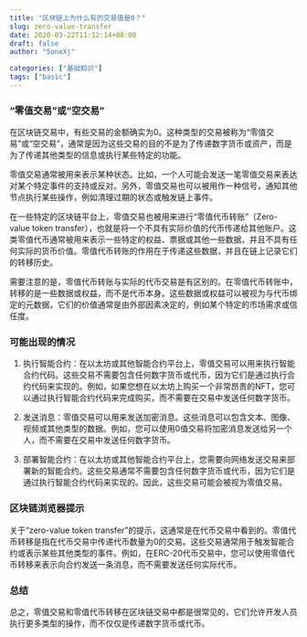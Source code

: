 ```yaml
---
title: "区块链上为什么有的交易值是0？"
slug: zero-value-transfer
date: 2020-03-22T11:12:14+08:00
draft: false
author: "5oneXj"

categories: ["基础知识"]
tags: ["basic"]
---
```


### “零值交易”或“空交易”

在区块链交易中，有些交易的金额确实为0。这种类型的交易被称为“零值交易”或“空交易”，通常是因为这些交易的目的不是为了传递数字货币或资产，而是为了传递其他类型的信息或执行某些特定的功能。

零值交易通常被用来表示某种状态。比如，一个人可能会发送一笔零值交易来表达对某个特定事件的支持或反对。另外，零值交易也可以被用作一种信号，通知其他节点执行某些操作，例如清理过期的状态或触发链上事件。

在一些特定的区块链平台上，零值交易也被用来进行“零值代币转账”（Zero-value token transfer），也就是将一个不具有实际价值的代币传递给其他账户。这类零值代币通常被用来表示一些特定的权益、票据或其他一些数据，并且不具有任何实际的货币价值。零值代币转账的作用在于传递这些数据，并且在链上记录它们的转移历史。

需要注意的是，零值代币转账与实际的代币交易是有区别的。在零值代币转账中，转移的是一些数据或权益，而不是代币本身。这些数据或权益可以被视为与代币绑定的元数据，它们的价值通常是由外部因素决定的，例如某个特定的市场需求或信任度。

### 可能出现的情况

1. 执行智能合约：在以太坊或其他智能合约平台上，零值交易可以用来执行智能合约代码。这些交易不需要包含任何数字货币或代币，因为它们是通过执行合约代码来实现的。例如，如果您想在以太坊上购买一个非常昂贵的NFT，您可以通过执行智能合约代码来完成购买，而不需要在交易中发送任何数字货币。

2. 发送消息：零值交易可以用来发送加密消息。这些消息可以包含文本、图像、视频或其他类型的数据。例如，您可以使用0值交易将加密消息发送给另一个人，而不需要在交易中发送任何数字货币。

3. 部署智能合约：在以太坊或其他智能合约平台上，您需要向网络发送交易来部署新的智能合约。这些交易通常不需要包含任何数字货币或代币，因为它们是通过执行智能合约代码来实现的。因此，这些交易可能会被视为零值交易。

### 区块链浏览器提示

关于“zero-value token transfer”的提示，这通常是在代币交易中看到的。零值代币转移是指在代币交易中传递代币数量为0的交易。这些交易通常用于触发智能合约或表示某些其他类型的事件。例如，在ERC-20代币交易中，您可以使用零值代币转移来表示向合约发送一条消息，而不需要发送任何实际代币。

### 总结

总之，零值交易和零值代币转移在区块链交易中都是很常见的，它们允许开发人员执行更多类型的操作，而不仅仅是传递数字货币或代币。